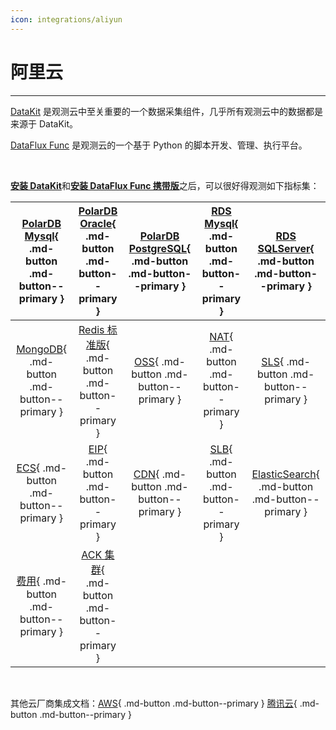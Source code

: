 ```yaml
---
icon: integrations/aliyun
---
```

# 阿里云

---

[DataKit](../../../datakit/) 是观测云中至关重要的一个数据采集组件，几乎所有观测云中的数据都是来源于 DataKit。

[DataFlux Func](../../../dataflux-func/) 是观测云的一个基于 Python 的脚本开发、管理、执行平台。

<br />

[**安装 DataKit**](../../../datakit/datakit-install.md)和[**安装 DataFlux Func 携带版**](../../../dataflux-func/maintenance-guide-installation.md)之后，可以很好得观测如下指标集：


|[PolarDB Mysql](aliyun-mysql.md){ .md-button .md-button--primary }| [PolarDB Oracle](aliyun-oracle.md){ .md-button .md-button--primary } | [PolarDB PostgreSQL](aliyun-postgresql.md){ .md-button .md-button--primary } | [RDS Mysql](aliyun-rds-mysql.md){ .md-button .md-button--primary }| [RDS SQLServer](aliyun-rds-sqlserver.md){ .md-button .md-button--primary }   | 
| :----: | :----: | :----: | :----: | :----: |
| [MongoDB](aliyun-mongodb.md){ .md-button .md-button--primary } | [Redis 标准版](aliyun-redis.md){ .md-button .md-button--primary }  |  [OSS](aliyun-oss.md){ .md-button .md-button--primary }  |  [NAT](aliyun-nat.md){ .md-button .md-button--primary }   |  [SLS](aliyun-sls.md){ .md-button .md-button--primary }  |
| [ECS](aliyun-ecs.md){ .md-button .md-button--primary }| [EIP](aliyun-eip.md){ .md-button .md-button--primary } | [CDN](aliyun-cdn.md){ .md-button .md-button--primary }| [SLB](aliyun-slb.md){ .md-button .md-button--primary }   | [ElasticSearch](aliyun-es.md){ .md-button .md-button--primary }|
| [费用](aliyun-charges.md){ .md-button .md-button--primary }  | [ACK 集群](aliyun-ack.md){ .md-button .md-button--primary }  |        |        |   |

<br/>

其他云厂商集成文档：[AWS](../aws/index.md){ .md-button .md-button--primary }  [腾讯云](../tencent-cloud/index.md){ .md-button .md-button--primary }
